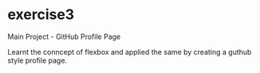 # exercise3

Main Project - GitHub Profile Page

Learnt the conncept of flexbox and applied the same by creating a guthub style profile page.

